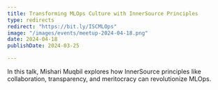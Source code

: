 ```yaml
---
title: Transforming MLOps Culture with InnerSource Principles
type: redirects
redirect: "https://bit.ly/ISCMLOps"
image: "/images/events/meetup-2024-04-18.png"
date: 2024-04-18
publishDate: 2024-03-25

---
```


In this talk, Mishari Muqbil explores how InnerSource principles like collaboration, transparency, and meritocracy can revolutionize MLOps.


